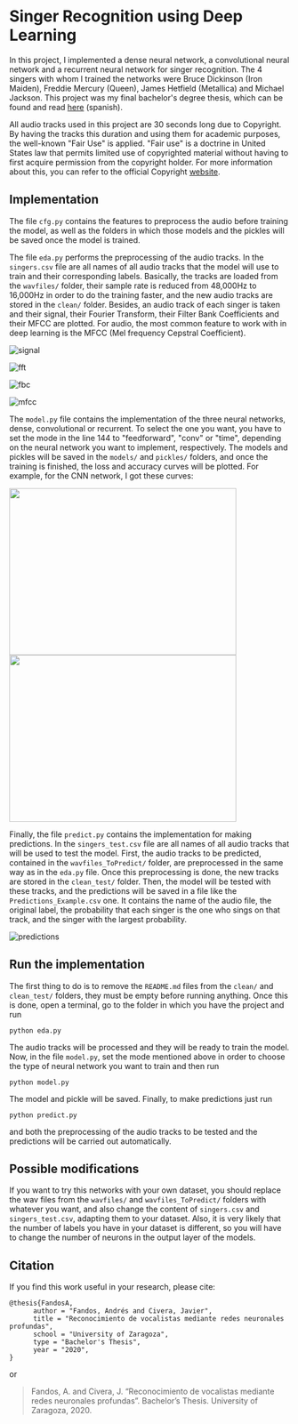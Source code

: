 # Singer Recognition using Deep Learning

In this project, I implemented a dense neural network, a convolutional neural network and a recurrent neural network for singer recognition. The 4 singers with whom I trained the networks were Bruce Dickinson (Iron Maiden), Freddie Mercury (Queen), James Hetfield (Metallica) and Michael Jackson. This project was my final bachelor's degree thesis, which can be found and read [here](https://zaguan.unizar.es/record/96551/files/TAZ-TFG-2020-2198.pdf) (spanish).

All audio tracks used in this project are 30 seconds long due to Copyright. By having the tracks this duration and using them for academic purposes, the well-known "Fair Use" is applied. "Fair use" is a doctrine in United States law that permits limited use of copyrighted material without having to first acquire permission from the copyright holder. For more information about this, you can refer to the official Copyright [website](https://www.copyright.gov/fair-use/more-info.html).



## Implementation

The file ``cfg.py`` contains the features to preprocess the audio before training the model, as well as the folders in which those models and the pickles will be saved once the model is trained.

The file ``eda.py`` performs the preprocessing of the audio tracks. In the ``singers.csv`` file are all names of all audio tracks that the model will use to train and their corresponding labels. Basically, the tracks are loaded from the ``wavfiles/`` folder, their sample rate is reduced from 48,000Hz to 16,000Hz in order to do the training faster, and the new audio tracks are stored in the ``clean/`` folder. Besides, an audio track of each singer is taken and their signal, their Fourier Transform, their Filter Bank Coefficients and their MFCC are plotted. For audio, the most common feature to work with in deep learning is the MFCC (Mel frequency Cepstral Coefficient).

![signal](https://user-images.githubusercontent.com/71872419/147421132-96eeb031-de2a-4e21-802b-6bf70e57780a.png)

![fft](https://user-images.githubusercontent.com/71872419/147421143-57b64e59-b4ab-4b6f-b215-91afa438932c.png)

![fbc](https://user-images.githubusercontent.com/71872419/147421146-664d55d9-74ef-462d-9323-0118969601c0.png)

![mfcc](https://user-images.githubusercontent.com/71872419/147421149-ff57af51-3dcc-47c8-afcc-ed35aa4255dc.png)

The ``model.py`` file contains the implementation of the three neural networks, dense, convolutional or recurrent. To select the one you want, you have to set the mode in the line 144 to "feedforward", "conv" or "time", depending on the neural network you want to implement, respectively. The models and pickles will be saved in the ``models/`` and ``pickles/`` folders, and once the training is finished, the loss and accuracy curves will be plotted. For example, for the CNN network, I got these curves:

<img src="https://user-images.githubusercontent.com/71872419/147421193-09dfe7db-50d9-4250-a831-2c27e5d97d3d.png" width="408" height="300">   <img src="https://user-images.githubusercontent.com/71872419/147421196-54641f2f-458c-43ec-8834-9729bd10be70.png"  width="408" height="300">

Finally, the file ``predict.py`` contains the implementation for making predictions. In the ``singers_test.csv`` file are all names of all audio tracks that will be used to test the model. First, the audio tracks to be predicted, contained in the ``wavfiles_ToPredict/`` folder, are preprocessed in the same way as in the ``eda.py`` file. Once this preprocessing is done, the new tracks are stored in the ``clean_test/`` folder. Then, the model will be tested with these tracks, and the predictions will be saved in a file like the ``Predictions_Example.csv`` one. It contains the name of the audio file, the original label, the probability that each singer is the one who sings on that track, and the singer with the largest probability.

![predictions](https://user-images.githubusercontent.com/71872419/147421229-0a13bf35-c236-464b-9535-1e0db797d266.PNG)



## Run the implementation

The first thing to do is to remove the ``README.md`` files from the ``clean/`` and ``clean_test/`` folders, they must be empty before running anything. Once this is done, open a terminal, go to the folder in which you have the project and run
```
python eda.py
```
The audio tracks will be processed and they will be ready to train the model. Now, in the file ``model.py``, set the mode mentioned above in order to choose the type of neural network you want to train and then run
```
python model.py
```
The model and pickle will be saved. Finally, to make predictions just run 
```
python predict.py
```
and both the preprocessing of the audio tracks to be tested and the predictions will be carried out automatically.



## Possible modifications

If you want to try this networks with your own dataset, you should replace the wav files from the ``wavfiles/`` and ``wavfiles_ToPredict/`` folders with whatever you want, and also change the content of ``singers.csv`` and ``singers_test.csv``, adapting them to your dataset. Also, it is very likely that the number of labels you have in your dataset is different, so you will have to change the number of neurons in the output layer of the models.



## Citation
If you find this work useful in your research, please cite:
```
@thesis{FandosA,
      author = "Fandos, Andrés and Civera, Javier",
      title = "Reconocimiento de vocalistas mediante redes neuronales profundas",
      school = "University of Zaragoza",                 
      type = "Bachelor's Thesis",            
      year = "2020",
}
```
or
> Fandos, A. and Civera, J. “Reconocimiento de vocalistas mediante redes neuronales profundas”. Bachelor’s Thesis. University of Zaragoza, 2020.
